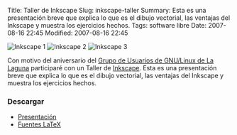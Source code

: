 Title: Taller de Inkscape
Slug: inkscape-taller
Summary: Esta es una presentación breve que explica lo que es el dibujo vectorial, las ventajas del Inkscape y muestra los ejercicios hechos.
Tags: software libre
Date: 2007-08-16 22:45
Modified: 2007-08-16 22:45


![Inkscape 1](screenshot-1.png)
![Inkscape 2](screenshot-2.png)
![Inkscape 3](screenshot-3.png)

Con motivo del aniversario del [Grupo de Usuarios de GNU/Linux de La Laguna](http://www.gulag.org.mx) participaré con un Taller de [Inkscape](http://www.inkscape.org). Esta es una presentación breve que explica lo que es el dibujo vectorial, las ventajas del Inkscape y muestra los ejercicios hechos.

### Descargar

* [Presentación](inkscape-taller.pdf)
* [Fuentes LaTeX](inkscape-taller-latex.tar.gz)
